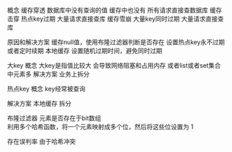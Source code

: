 概念
缓存穿透 数据库中没有查询的值 缓存中也没有 所有请求直接查数据库
缓存击穿 热点key过期 大量请求直接查库
缓存雪崩 大量key同时过期  大量请求直接查库

原因和解决方案
缓存null值，使用布隆过滤器判断是否存在
设置热点key永不过期或者定时续期 本地缓存
设置随机过期时间，避免同时过期


大key
概念
大key是指值比较大 会导致网络阻塞和占用内存
或者list或者set集合中元素多
解决方案
业务上拆分


热点key
概念
key经常被查询

解决方案
本地缓存
拆分

布隆过滤器
元素是否存在于bit数组  
利用多个哈希函数，将一个元素映射成多个位，然后将这些位设置为 1

存在误判率
由于哈希冲突